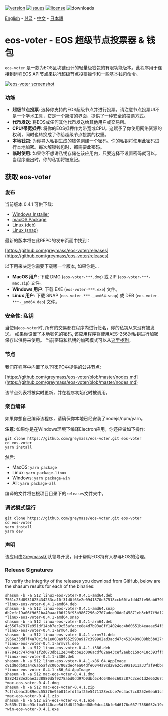 [![version](https://img.shields.io/github/release/greymass/eos-voter/all.svg)](https://github.com/greymass/eos-voter/releases)
[![issues](https://img.shields.io/github/issues/greymass/eos-voter.svg)](https://github.com/greymass/eos-voter/issues)
[![license](https://img.shields.io/badge/license-MIT-blue.svg)](https://raw.githubusercontent.com/greymass/eos-voter/master/LICENSE)
![downloads](https://img.shields.io/github/downloads/greymass/eos-voter/total.svg)

[English](https://github.com/greymass/eos-voter/blob/master/README.md) - [한글](https://github.com/greymass/eos-voter/blob/master/README.kr.md) - [中文](https://github.com/greymass/eos-voter/blob/master/README.zh.md) - [日本語](https://github.com/greymass/eos-voter/blob/master/README.ja.md)

# eos-voter - EOS 超级节点投票器 & 钱包

`eos-voter` 是一款为EOS区块链设计的轻量级钱包的有限功能版本。此程序用于连接到远程EOS API节点来执行超级节点投票操作和一些基本钱包命令。

[![eos-voter screenshot](https://raw.githubusercontent.com/greymass/eos-voter/master/eos-voter.png)](https://raw.githubusercontent.com/greymass/eos-voter/master/eos-voter.png)

### 功能

- **超级节点投票**: 选择你支持的EOS超级节点并进行投票。请注意节点投票UI不是一个学术工具，它是一个简洁的界面，提供了一种安全的投票方式。
- **代币发送**: 将EOS或任何其他代币发送给其他用户或交易所。
- **CPU/带宽抵押**: 将你的EOS抵押作为带宽或CPU。这赋予了你使用网络资源的权利，同时也转换成了你给超级节点投票的权重。
- **本地钱包**: 为你导入私钥生成的钱包创建一个密码。你的私钥将使用此密码进行本地加密。每次解锁钱包时，都需要此密码。
- **临时使用**: 如果你不想讲私钥存储在该应用内，只要选择不设置密码就可以。当程序退出时，你的私钥将被忘记。

## 获取 eos-voter

### 发布

当前版本 0.4.1 可供下载:

- [Windows Installer](https://github.com/greymass/eos-voter/releases/download/v0.4.1/win-eos-voter-0.4.1.exe)
- [macOS Package](https://github.com/greymass/eos-voter/releases/download/v0.4.1/mac-eos-voter-0.4.1.dmg)
- [Linux (deb)](https://github.com/greymass/eos-voter/releases/download/v0.4.1/linux-eos-voter-0.4.1-amd64.deb)
- [Linux (snap)](https://github.com/greymass/eos-voter/releases/download/v0.4.1/linux-eos-voter-0.4.1-amd64.snap)

最新的版本将在此REPO的发布页面中找到：

[https://github.com/greymass/eos-voter/releases](https://github.com/greymass/eos-voter/releases)

以下用来决定你需要下载哪一个版本, 如果你是...

- **MacOS 用户**: 下载 DMG (`eos-voter-***.dmg`) 或 ZIP (`eos-voter-***-mac.zip`) 文件。
- **Windows 用户**: 下载 EXE (`eos-voter-***.exe`) 文件。
- **Linux 用户**: 下载 SNAP (`eos-voter-***-_amd64.snap`) 或 DEB (`eos-voter-***-_amd64.deb`) 文件。

### 安全性: 私钥

当使用`eos-voter`时, 所有的交易都在程序内进行签名，你的私钥从来没有被发送。 如果你设置了本地钱包的密码, 该应用程序将使用AES-256对私钥进行加密保存以供将来使用。 当前密码和私钥的加密模式可以从[这里找到](https://github.com/aaroncox/eos-voter/blob/master/app/shared/actions/wallet.js#L71-L86)。

### 节点

我们在程序中内置了以下REPO中提供的公共节点:

[https://github.com/greymass/eos-voter/blob/master/nodes.md](https://github.com/greymass/eos-voter/blob/master/nodes.md)

该节点列表将被实时更新，并在程序初始化时被调用。

### 亲自编译

如果你想自己编译该程序，请确保你本地已经安装了nodejs/npm/yarn。

**注意**: 如果你是在Windows环境下编译Electron应用，你还应做如下操作:

```
git clone https://github.com/greymass/eos-voter.git eos-voter
cd eos-voter
yarn install
```

然后:

- MacOS: `yarn package`
- Linux: `yarn package-linux`
- Windows: `yarn package-win`
- All: `yarn package-all`

编译的文件将在根项目目录下的`releases`文件夹中。

### 调试模式运行

```
git clone https://github.com/greymass/eos-voter.git eos-voter
cd eos-voter
yarn install
yarn dev
```

### 声明

该应用由[Greymass](https://greymass.com)团队领导开发，用于帮助EOS持有人参与EOS的治理。

### Release Signatures

To verify the integrity of the releases you download from GitHub, below are the shasum results for each of the binaries:

```
shasum -b -a 512 linux-eos-voter-0.4.1-amd64.deb
7561c25d8931025434233ca10f31d0f63e2e0941870e57518ccb60fafdd42fe56ab6796fb557bfd97d0855d80d8ed3e328c007eecb7aa57d952da672edc5bfbf *linux-eos-voter-0.4.1-amd64.deb
shasum -b -a 512 linux-eos-voter-0.4.1-amd64.snap
db2efc19a06f9d51ba40aaaf06f28f93b9867296a2707adee98dd145871eb3cb57f9d12438f295c09481957b366f9e59346d0e42cf9208c852ca4ced1fbaa2f5 *linux-eos-voter-0.4.1-amd64.snap
shasum -b -a 512 linux-eos-voter-0.4.1-arm64.deb
4c5567a7917e951df14bb7ac9c53afacce8e4d7b93a8ff14024ec4b60651b4eaaae54f8418b25a91c22e6010c555d967bc5f8bfcf33a72822d04ce8b9f0e375d *linux-eos-voter-0.4.1-arm64.deb
shasum -b -a 512 linux-eos-voter-0.4.1-armv7l.deb
1956e33dd7f4a70c1fa1e008a9f652590a917c399902ad3acd47c4520499808bb5b027f3d14ed797eeda65eed4d6a89d0e8afc3df0eb093e3475eacf3388bf3e *linux-eos-voter-0.4.1-armv7l.deb
shasum -b -a 512 linux-eos-voter-0.4.1-i386.deb
a77842c747d4a71f2d073db112e344bcbe2c006acdf02aa43cef2aebc159c418c393ffba7cb5f29a57c0d5e86a9a7b3bebe75c3d3882aabfdef0bab3d98ccdd2 *linux-eos-voter-0.4.1-i386.deb
shasum -b -a 512 linux-eos-voter-0.4.1-x86_64.AppImage
c81d8ddb03a4c6ab5af8c00b7802dec4ea04dfe6044a9cd28e2c589a1011a33faf94bbe2ac1eecdde896f89dbf9031346687e3eb96fd553060f5eb5f72443778 *linux-eos-voter-0.4.1-x86_64.AppImage
shasum -b -a 512 mac-eos-voter-0.4.1.dmg
82824383e2bae3338880d5f9278abd0dd97b0dbc6c4c640eec602c87c3ced1d2e65267dea66b211334a28f214a2e43c47c40016dc7b58e2cd2e0628a5f837b1a *mac-eos-voter-0.4.1.dmg
shasum -b -a 512 mac-eos-voter-0.4.1.zip
7cffcbeac3b89edc55376e95b014efdf4af25e5471128ecbce7ec4ac7cc0252e6ea61cf76a337536687c2278f939a6c25cf6aaf1d8a04252c26233c627a24729 *mac-eos-voter-0.4.1.zip
shasum -b -a 512 win-eos-voter-0.4.1.exe
2e535c7f0cc93cfba5f40cae5df3d8f294bed08e0dcc48bfe6d6176c667f7586032c19c22d0c8125acc048a87c28ad0a41ca1aaaaa7bf6ff7568e03a5926e1cc *win-eos-voter-0.4.1.exe
```
